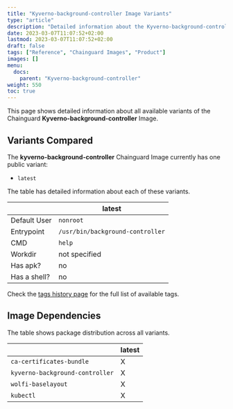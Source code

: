 ```yaml
---
title: "Kyverno-background-controller Image Variants"
type: "article"
description: "Detailed information about the Kyverno-background-controllerChainguard Image variants"
date: 2023-03-07T11:07:52+02:00
lastmod: 2023-03-07T11:07:52+02:00
draft: false
tags: ["Reference", "Chainguard Images", "Product"]
images: []
menu:
  docs:
    parent: "Kyverno-background-controller"
weight: 550
toc: true
---
```


This page shows detailed information about all available variants of the Chainguard **Kyverno-background-controller** Image.

## Variants Compared
The **kyverno-background-controller** Chainguard Image currently has one public variant: 

- `latest`

The table has detailed information about each of these variants.

|              | latest                           |
|--------------|----------------------------------|
| Default User | `nonroot`                        |
| Entrypoint   | `/usr/bin/background-controller` |
| CMD          | `help`                           |
| Workdir      | not specified                    |
| Has apk?     | no                               |
| Has a shell? | no                               |

Check the [tags history page](/chainguard/chainguard-images/reference/kyverno-background-controller/tags_history/) for the full list of available tags.
## Image Dependencies
The table shows package distribution across all variants.

|                                 | latest |
|---------------------------------|--------|
| `ca-certificates-bundle`        | X      |
| `kyverno-background-controller` | X      |
| `wolfi-baselayout`              | X      |
| `kubectl`                       | X      |

